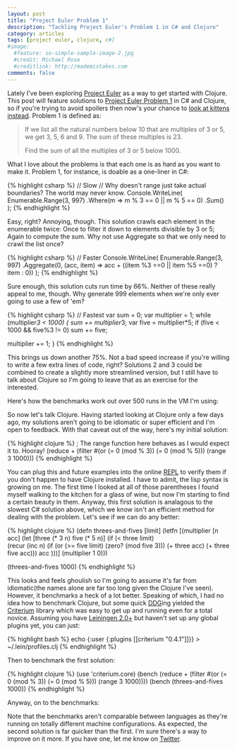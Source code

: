 ```yaml
---
layout: post
title: "Project Euler Problem 1"
description: "Tackling Project Euler's Problem 1 in C# and Clojure"
category: articles
tags: [project euler, clojure, c#]
#image:
  #feature: so-simple-sample-image-2.jpg
  #credit: Michael Rose
  #creditlink: http://mademistakes.com
comments: false  
---
```


Lately I've been exploring [Project Euler](http://projecteuler.net/ "Project Euler") as a way to get started with Clojure. This post will feature solutions to [Project Euler Problem 1](http://projecteuler.net/problem=1) in C# and Clojure, so if you're trying to avoid spoilers then now's your chance to [look at kittens instead](https://encrypted.google.com/search?tbm=isch&q=kittens&tbs=imgo:1). Problem 1 is defined as:

> If we list all the natural numbers below 10 that are multiples of 3 or 5, we get 3, 5, 6 and 9. The sum of these multiples is 23.
>
> Find the sum of all the multiples of 3 or 5 below 1000.

What I love about the problems is that each one is as hard as you want to make it. Problem 1, for instance, is doable as a one-liner in C#:

{% highlight csharp %}
// Slow
// Why doesn't range just take actual boundaries? The world may never know.
Console.WriteLine(
  Enumerable.Range(3, 997)
  .Where(m => m % 3 == 0 || m % 5 == 0)
  .Sum()
);
{% endhighlight %}

Easy, right? Annoying, though. This solution crawls each element in the enumerable twice: Once to filter it down to elements divisible by 3 or 5; Again to compute the sum. Why not use Aggregate so that we only need to crawl the list once?

{% highlight csharp %}
// Faster
Console.WriteLine(
  Enumerable.Range(3, 997)
  .Aggregate(0, (acc, item) => acc + ((item %3 ==0 || item %5 ==0) ? item : 0))
);
{% endhighlight %}

Sure enough, this solution cuts run time by 66%. Neither of these really appeal to me, though. Why generate 999 elements when we're only ever going to use a few of 'em?

{% highlight csharp %}
// Fastest
var sum = 0;
var multiplier = 1;
while (multiplier*3 < 1000)
{
  sum += multiplier*3;
  var five = multiplier*5;
  if (five < 1000 && five%3 != 0)
    sum += five;

  multiplier += 1;
}
{% endhighlight %}

This brings us down another 75%. Not a bad speed increase if you're willing to write a few extra lines of code, right? Solutions 2 and 3 could be combined to create a slightly more streamlined version, but I still have to talk about Clojure so I'm going to leave that as an exercise for the interested.

Here's how the benchmarks work out over 500 runs in the VM I'm using:

<div id="Chart1" class="chart" title="C# Benchmarks" data-chart-type="column" data-x-categories="Solution 1, Solution 2, Solution 3" data-y-title-text="Runtime(ms)">
  <span class="chart-data" data-name="" data-series="28,9,2"/>
</div>

So now let's talk Clojure. Having started looking at Clojure only a few days ago, my solutions aren't going to be idiomatic or super efficient and I'm open to feedback. With that caveat out of the way, here's my initial solution:

{% highlight clojure %}
; The range function here behaves as I would expect it to. Hooray!
(reduce +
  (filter 
    #(or (= 0 (mod % 3)) (= 0 (mod % 5)))
    (range 3 1000)))
{% endhighlight %}

You can plug this and future examples into the online [REPL][1] to verify them if you don't happen to have Clojure installed. I have to admit, the lisp syntax is growing on me. The first time I looked at all of those parentheses I found myself walking to the kitchen for a glass of wine, but now I'm starting to find a certain beauty in them. Anyway, this first solution is analagous to the slowest C# solution above, which we know isn't an efficient method for dealing with the problem. Let's see if we can do any better:

{% highlight clojure %}
(defn threes-and-fives [limit]
  (letfn [(multiplier [n acc]
    (let [three (* 3 n) five (* 5 n)]
      (if (< three limit)        
        (recur (inc n) (if (or (>= five limit) (zero? (mod five 3))) (+ three acc) (+ three five acc)))
        acc
      )))]
    (multiplier 1 0)))

(threes-and-fives 1000)
{% endhighlight %}

This looks and feels ghoulish so I'm going to assume it's far from idiomatic(the names alone are far too long given the Clojure I've seen). However, it benchmarks a heck of a lot better. Speaking of which, I had no idea how to benchmark Clojure, but some quick [DDG][2]ing yielded the [Criterium][3] library which was easy to get up and running even for a total novice. Assuming you have [Leiningen 2.0+][4] but haven't set up any global plugins yet, you can just:

{% highlight bash %}
echo {:user {:plugins [[criterium "0.4.1"]]}} > ~/.lein/profiles.clj
{% endhighlight %}

Then to benchmark the first solution:

{% highlight clojure %}
(use 'criterium.core)
(bench (reduce + (filter #(or (= 0 (mod % 3)) (= 0 (mod % 5))) (range 3 1000))))
(bench (threes-and-fives 1000))
{% endhighlight %}

Anyway, on to the benchmarks:

<div id="Chart2" class="chart" title="Clojure Benchmarks" data-chart-type="column" data-x-categories="Solution 1,Solution 2" data-y-title-text="Runtime(ms)">
  <span class="chart-data" data-name="" data-series="269,68"/>
</div>

Note that the benchmarks aren't comparable between languages as they're running on totally different machine configurations. As expected, the second solution is far quicker than the first. I'm sure there's a way to improve on it more. If you have one, let me know on [Twitter](https://twitter.com/bretkoppel).

<script src="http://code.highcharts.com/highcharts.js"></script>
<script type="text/javascript">
  var makeChart = function() {
    var $chartDiv = $(this);
    var $series = $(this).find('.chart-data');
    var options = {
      chart: {
        renderTo: $(this)[0].id,
        type: 'column'
      },
      title: {},
      xAxis: {},
      yAxis: {
        title: {}
      },
      legend: {
        enabled: false
      },
      tooltip: {
        headerFormat: '<span style="font-size:10px">{point.key}</span><table>',
        pointFormat: '<tr><td style="padding:0"><b>{point.y:.1f} ms</b></td></tr>',
        footerFormat: '</table>',
        shared: true,
        useHTML: true
      },
      plotOptions: {
          column: {
              pointPadding: 0.2,
              borderWidth: 0
          }
      },
      series: []
    };
    options.title.text = $chartDiv[0].title;
    options.chart.type = $chartDiv.data('chart-type') || options.chart;
    options.xAxis.categories =  $chartDiv.data('x-categories').split(',');
    options.yAxis.title.text = $chartDiv.data('y-title-text');
    $series.each(function(){
      var series = {};
      series.name = $(this).data('name');
      series.data = [];
      $.each($(this).data('series').split(','), function() {
        series.data.push(parseInt(this.trim()));
      });
      options.series.push(series);
    });
    console.log("JSON: " + JSON.stringify(options));
    console.log("Render to element with ID : " + options.chart.renderTo);
    console.log("Number of matching dom elements : " + $("#" + options.chart.renderTo).length);
    var chart = new Highcharts.Chart(options);
  }

  $(function () {
    $('.chart').each(makeChart);
  })  
</script>

[1]:	http://tryclj.com/ "Try Clojure"
[2]:	https://duckduckgo.com/?q=clojure+benchmark+criterium "DuckDuckGo"
[3]:	https://github.com/hugoduncan/criterium "Criterium"
[4]:  http://leiningen.org/ "Leiningen"